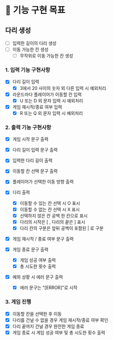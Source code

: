 # 🚀 기능 구현 목표

## 다리 생성
- [ ] 입력한 길이의 다리 생성
- [ ] 이동 가능한 칸 생성
    - [ ] 무작위로 이동 가능한 칸 생성

### 1. 입력 기능 구현사항
- [x] 다리 길이 입력
    - [x] 3에서 20 사이의 숫자 외 다른 입력 시 예외처리
- [x] 라운드마다 플레이어가 이동할 칸 입력
    - [x] U 또는 D 외 문자 입력 시 예외처리
- [x] 게임 재시작/종료 여부 입력
    - [x] R 또는 Q 외 문자 입력 시 예외처리

### 2. 출력 기능 구현사항
- [x] 게임 시작 문구 출력
- [x] 다리 길이 입력 문구 출력
- [x] 입력한 다리 길이 출력
- [x] 이동할 칸 선택 문구 출력
- [x] 플레이어가 선택한 이동 방향 출력

- [x] 다리 출력
  - [x] 이동할 수 있는 칸 선택 시 O 표시
  - [x] 이동할 수 없는 칸 선택 시 X 표시
  - [x] 선택하지 않은 칸 공백 한 칸으로 표시
  - [x] 다리의 시작은 [ , 다리의 끝은 ] 표시
  - [x] 다리 칸의 구분은 앞뒤 공백이 포함된 | 로 구분

- [x] 게임 재시작 / 종료 여부 문구 출력
- [x] 게임 종료 문구 출력
  - [x] 게임 성공 여부 출력
  - [x] 총 시도한 횟수 출력
- [x] 예외 상황 시 에러 문구 출력
  - [x] 에러 문구는 "[ERROR]"로 시작

### 3. 게임 진행
- [x] 이동할 칸을 선택한 후 이동
- [x] 다리를 건널 수 없을 경우 게임 재시작/종료 여부 확인
- [x] 다리 끝까지 건널 경우 완전한 게임 종료
- [x] 게임 종료 시 게임 성공 여부 및 총 시도한 횟수 출력
